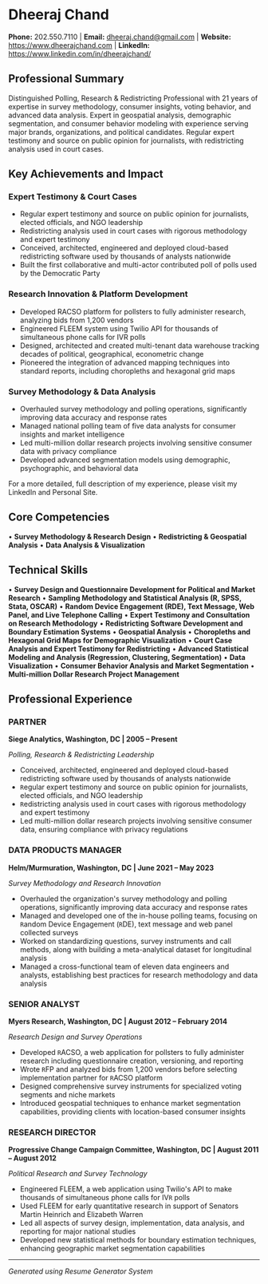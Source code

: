 # Dheeraj Chand

**Phone:** 202.550.7110 | **Email:** dheeraj.chand@gmail.com | **Website:** https://www.dheerajchand.com | **LinkedIn:** https://www.linkedin.com/in/dheerajchand/

## Professional Summary

Distinguished Polling, Research & Redistricting Professional with 21 years of expertise in survey methodology, consumer insights, voting behavior, and advanced data analysis. Expert in geospatial analysis, demographic segmentation, and consumer behavior modeling with experience serving major brands, organizations, and political candidates. Regular expert testimony and source on public opinion for journalists, with redistricting analysis used in court cases.

## Key Achievements and Impact

### Expert Testimony & Court Cases
- Regular expert testimony and source on public opinion for journalists, elected officials, and NGO leadership
- Redistricting analysis used in court cases with rigorous methodology and expert testimony
- Conceived, architected, engineered and deployed cloud-based redistricting software used by thousands of analysts nationwide
- Built the first collaborative and multi-actor contributed poll of polls used by the Democratic Party

### Research Innovation & Platform Development
- Developed RACSO platform for pollsters to fully administer research, analyzing bids from 1,200 vendors
- Engineered FLEEM system using Twilio API for thousands of simultaneous phone calls for IVR polls
- Designed, architected and created multi-tenant data warehouse tracking decades of political, geographical, econometric change
- Pioneered the integration of advanced mapping techniques into standard reports, including choropleths and hexagonal grid maps

### Survey Methodology & Data Analysis
- Overhauled survey methodology and polling operations, significantly improving data accuracy and response rates
- Managed national polling team of five data analysts for consumer insights and market intelligence
- Led multi-million dollar research projects involving sensitive consumer data with privacy compliance
- Developed advanced segmentation models using demographic, psychographic, and behavioral data

For a more detailed, full description of my experience, please visit my LinkedIn and Personal Site.

## Core Competencies

• **Survey Methodology & Research Design**
• **Redistricting & Geospatial Analysis**
• **Data Analysis & Visualization**

## Technical Skills

• **Survey Design and Questionnaire Development for Political and Market Research**
• **Sampling Methodology and Statistical Analysis (R, SPSS, Stata, OSCAR)**
• **Random Device Engagement (RDE), Text Message, Web Panel, and Live Telephone Calling**
• **Expert Testimony and Consultation on Research Methodology**
• **Redistricting Software Development and Boundary Estimation Systems**
• **Geospatial Analysis**
• **Choropleths and Hexagonal Grid Maps for Demographic Visualization**
• **Court Case Analysis and Expert Testimony for Redistricting**
• **Advanced Statistical Modeling and Analysis (Regression, Clustering, Segmentation)**
• **Data Visualization**
• **Consumer Behavior Analysis and Market Segmentation**
• **Multi-million Dollar Research Project Management**

## Professional Experience

### PARTNER
**Siege Analytics, Washington, DC | 2005 – Present**

*Polling, Research & Redistricting Leadership*

- Conceived, architected, engineered and deployed cloud-based redistricting software used by thousands of analysts nationwide
- `R`egular expert testimony and source on public opinion for journalists, elected officials, and NGO leadership
- `R`edistricting analysis used in court cases with rigorous methodology and expert testimony
- Led multi-million dollar research projects involving sensitive consumer data, ensuring compliance with privacy regulations

### DATA PRODUCTS MANAGER
**Helm/Murmuration, Washington, DC | June 2021 – May 2023**

*Survey Methodology and Research Innovation*

- Overhauled the organization's survey methodology and polling operations, significantly improving data accuracy and response rates
- Managed and developed one of the in-house polling teams, focusing on `R`andom Device Engagement (`R`DE), text message and web panel collected surveys
- Worked on standardizing questions, survey instruments and call methods, along with building a meta-analytical dataset for longitudinal analysis
- Managed a cross-functional team of eleven data engineers and analysts, establishing best practices for research methodology and data analysis

### SENIOR ANALYST
**Myers Research, Washington, DC | August 2012 – February 2014**

*Research Design and Survey Operations*

- Developed `R`ACSO, a web application for pollsters to fully administer research including questionnaire creation, versioning, and reporting
- Wrote `R`FP and analyzed bids from 1,200 vendors before selecting implementation partner for `R`ACSO platform
- Designed comprehensive survey instruments for specialized voting segments and niche markets
- Introduced geospatial techniques to enhance market segmentation capabilities, providing clients with location-based consumer insights

### RESEARCH DIRECTOR
**Progressive Change Campaign Committee, Washington, DC | August 2011 – August 2012**

*Political Research and Survey Technology*

- Engineered FLEEM, a web application using Twilio's API to make thousands of simultaneous phone calls for IV`R` polls
- Used FLEEM for early quantitative research in support of Senators Martin Heinrich and Elizabeth Warren
- Led all aspects of survey design, implementation, data analysis, and reporting for major national studies
- Developed new statistical methods for boundary estimation techniques, enhancing geographic market segmentation capabilities

---

*Generated using Resume Generator System*
